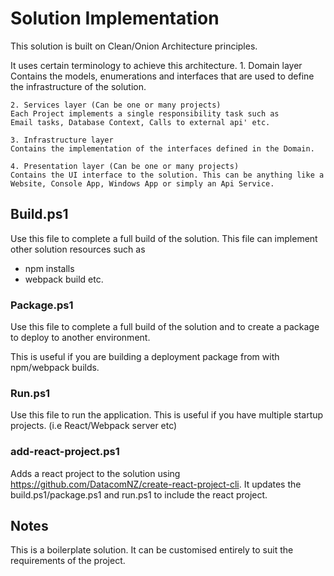 # Solution Implementation

This solution is built on Clean/Onion Architecture principles.

It uses certain terminology to achieve this architecture.
	1. Domain layer
	Contains the models, enumerations and interfaces that are used
	to define the infrastructure of the solution.

	2. Services layer (Can be one or many projects)
	Each Project implements a single responsibility task such as 
	Email tasks, Database Context, Calls to external api' etc.

	3. Infrastructure layer
	Contains the implementation of the interfaces defined in the Domain.

	4. Presentation layer (Can be one or many projects)
	Contains the UI interface to the solution. This can be anything like a 
	Website, Console App, Windows App or simply an Api Service.

## Build.ps1

Use this file to complete a full build of the solution.
This file can implement other solution resources such as 
	
* npm installs
* webpack build etc.

### Package.ps1

Use this file to complete a full build of the solution and to create 
a package to deploy to another environment.

This is useful if you are building a deployment package from
with npm/webpack builds.

### Run.ps1

Use this file to run the application. This is useful 
if you have multiple startup projects. (i.e React/Webpack server etc)

### add-react-project.ps1

Adds a react project to the solution using https://github.com/DatacomNZ/create-react-project-cli.
It updates the build.ps1/package.ps1 and run.ps1 to include the react project.

## Notes
This is a boilerplate solution. It can be customised entirely to suit the requirements of the project.